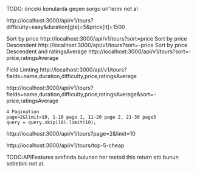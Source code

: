 TODO: önceki konularda geçen sorgo url'lerini not al

http://localhost:3000/api/v1/tours?difficulty=easy&duration[gte]=5&price[lt]=1500

Sort by price http://localhost:3000/api/v1/tours?sort=price
Sort by price Descendent http://localhost:3000/api/v1/tours?sort=-price
Sort by price Descendent and ratingsAverage http://localhost:3000/api/v1/tours?sort=-price,ratingsAverage

Field Limting http://localhost:3000/api/v1/tours?fields=name,duration,difficulty,price,ratingsAverage

http://localhost:3000/api/v1/tours?fields=name,duration,difficulty,price,ratingsAverage&sort=-price,ratingsAverage

    4 Pagination
    page=2&limit=10, 1-10 page 1, 11-20 page 2, 21-30 page3
    query = query.skip(10).limit(10);

http://localhost:3000/api/v1/tours?page=2&limit=10

http://localhost:3000/api/v1/tours/top-5-cheap

TODO:APIFeatures sınıfında bulunan her metod this return etti bunun sebebini not al.
